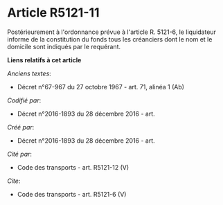 # Article R5121-11

Postérieurement à l'ordonnance prévue à l'article R. 5121-6, le liquidateur informe de la constitution du fonds tous les
créanciers dont le nom et le domicile sont indiqués par le requérant.

**Liens relatifs à cet article**

_Anciens textes_:

  - Décret n°67-967 du 27 octobre 1967 - art. 71, alinéa 1 (Ab)

_Codifié par_:

  - Décret n°2016-1893 du 28 décembre 2016 - art.

_Créé par_:

  - Décret n°2016-1893 du 28 décembre 2016 - art.

_Cité par_:

  - Code des transports - art. R5121-12 (V)

_Cite_:

  - Code des transports - art. R5121-6 (V)
